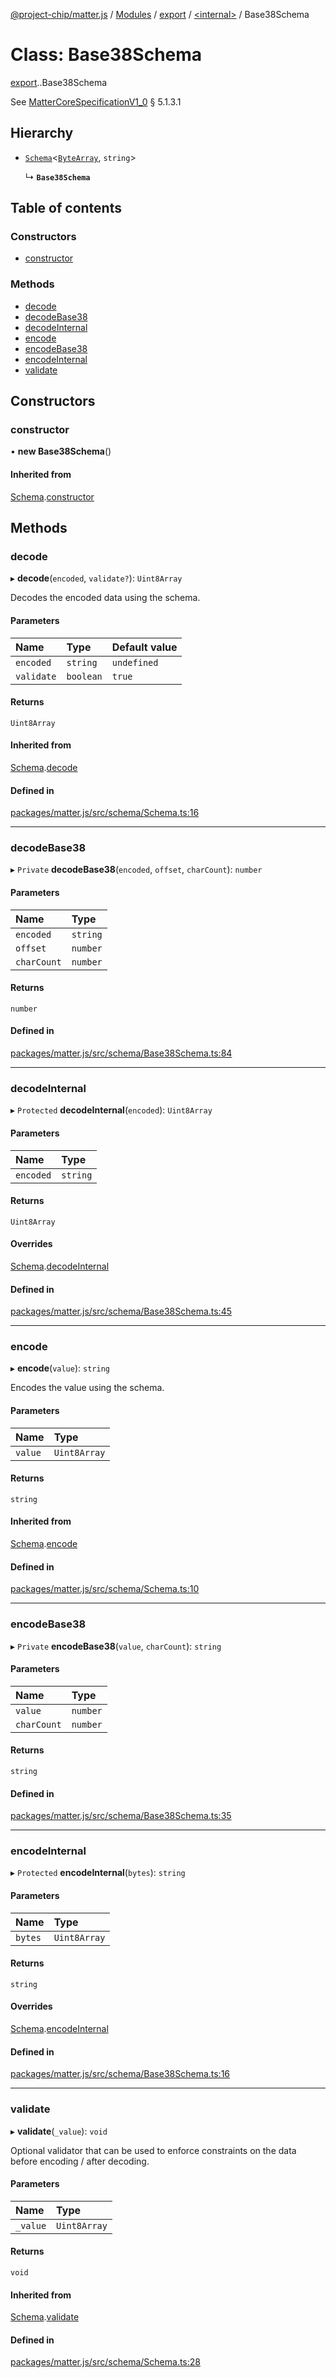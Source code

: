 [@project-chip/matter.js](../README.md) / [Modules](../modules.md) / [export](../modules/export.md) / [<internal\>](../modules/export._internal_.md) / Base38Schema

# Class: Base38Schema

[export](../modules/export.md).[<internal>](../modules/export._internal_.md).Base38Schema

See [MatterCoreSpecificationV1_0](../interfaces/spec_export.MatterCoreSpecificationV1_0.md) § 5.1.3.1

## Hierarchy

- [`Schema`](schema_export.Schema.md)<[`ByteArray`](../modules/util_export.md#bytearray-1), `string`\>

  ↳ **`Base38Schema`**

## Table of contents

### Constructors

- [constructor](export._internal_.Base38Schema.md#constructor)

### Methods

- [decode](export._internal_.Base38Schema.md#decode)
- [decodeBase38](export._internal_.Base38Schema.md#decodebase38)
- [decodeInternal](export._internal_.Base38Schema.md#decodeinternal)
- [encode](export._internal_.Base38Schema.md#encode)
- [encodeBase38](export._internal_.Base38Schema.md#encodebase38)
- [encodeInternal](export._internal_.Base38Schema.md#encodeinternal)
- [validate](export._internal_.Base38Schema.md#validate)

## Constructors

### constructor

• **new Base38Schema**()

#### Inherited from

[Schema](schema_export.Schema.md).[constructor](schema_export.Schema.md#constructor)

## Methods

### decode

▸ **decode**(`encoded`, `validate?`): `Uint8Array`

Decodes the encoded data using the schema.

#### Parameters

| Name | Type | Default value |
| :------ | :------ | :------ |
| `encoded` | `string` | `undefined` |
| `validate` | `boolean` | `true` |

#### Returns

`Uint8Array`

#### Inherited from

[Schema](schema_export.Schema.md).[decode](schema_export.Schema.md#decode)

#### Defined in

[packages/matter.js/src/schema/Schema.ts:16](https://github.com/project-chip/matter.js/blob/b7330d72/packages/matter.js/src/schema/Schema.ts#L16)

___

### decodeBase38

▸ `Private` **decodeBase38**(`encoded`, `offset`, `charCount`): `number`

#### Parameters

| Name | Type |
| :------ | :------ |
| `encoded` | `string` |
| `offset` | `number` |
| `charCount` | `number` |

#### Returns

`number`

#### Defined in

[packages/matter.js/src/schema/Base38Schema.ts:84](https://github.com/project-chip/matter.js/blob/b7330d72/packages/matter.js/src/schema/Base38Schema.ts#L84)

___

### decodeInternal

▸ `Protected` **decodeInternal**(`encoded`): `Uint8Array`

#### Parameters

| Name | Type |
| :------ | :------ |
| `encoded` | `string` |

#### Returns

`Uint8Array`

#### Overrides

[Schema](schema_export.Schema.md).[decodeInternal](schema_export.Schema.md#decodeinternal)

#### Defined in

[packages/matter.js/src/schema/Base38Schema.ts:45](https://github.com/project-chip/matter.js/blob/b7330d72/packages/matter.js/src/schema/Base38Schema.ts#L45)

___

### encode

▸ **encode**(`value`): `string`

Encodes the value using the schema.

#### Parameters

| Name | Type |
| :------ | :------ |
| `value` | `Uint8Array` |

#### Returns

`string`

#### Inherited from

[Schema](schema_export.Schema.md).[encode](schema_export.Schema.md#encode)

#### Defined in

[packages/matter.js/src/schema/Schema.ts:10](https://github.com/project-chip/matter.js/blob/b7330d72/packages/matter.js/src/schema/Schema.ts#L10)

___

### encodeBase38

▸ `Private` **encodeBase38**(`value`, `charCount`): `string`

#### Parameters

| Name | Type |
| :------ | :------ |
| `value` | `number` |
| `charCount` | `number` |

#### Returns

`string`

#### Defined in

[packages/matter.js/src/schema/Base38Schema.ts:35](https://github.com/project-chip/matter.js/blob/b7330d72/packages/matter.js/src/schema/Base38Schema.ts#L35)

___

### encodeInternal

▸ `Protected` **encodeInternal**(`bytes`): `string`

#### Parameters

| Name | Type |
| :------ | :------ |
| `bytes` | `Uint8Array` |

#### Returns

`string`

#### Overrides

[Schema](schema_export.Schema.md).[encodeInternal](schema_export.Schema.md#encodeinternal)

#### Defined in

[packages/matter.js/src/schema/Base38Schema.ts:16](https://github.com/project-chip/matter.js/blob/b7330d72/packages/matter.js/src/schema/Base38Schema.ts#L16)

___

### validate

▸ **validate**(`_value`): `void`

Optional validator that can be used to enforce constraints on the data before encoding / after decoding.

#### Parameters

| Name | Type |
| :------ | :------ |
| `_value` | `Uint8Array` |

#### Returns

`void`

#### Inherited from

[Schema](schema_export.Schema.md).[validate](schema_export.Schema.md#validate)

#### Defined in

[packages/matter.js/src/schema/Schema.ts:28](https://github.com/project-chip/matter.js/blob/b7330d72/packages/matter.js/src/schema/Schema.ts#L28)
